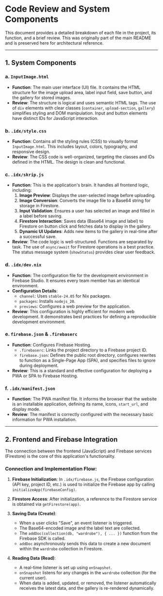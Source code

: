 # Code Review and System Components

This document provides a detailed breakdown of each file in the project, its function, and a brief review. This was originally part of the main README and is preserved here for architectural reference.

---

## 1. System Components

### a. `InputImage.html`
- **Function**: The main user interface (UI) file. It contains the HTML structure for the image upload area, label input field, save button, and the gallery for stored images.
- **Review**: The structure is logical and uses semantic HTML tags. The use of `div` elements with clear classes (`container`, `upload-section`, `gallery`) simplifies styling and DOM manipulation. Input and button elements have distinct IDs for JavaScript interaction.

### b. `.idx/style.css`
- **Function**: Contains all the styling rules (CSS) to visually format `InputImage.html`. This includes layout, colors, typography, and responsive design.
- **Review**: The CSS code is well-organized, targeting the classes and IDs defined in the HTML. The design is clean and functional.

### c. `.idx/skrip.js`
- **Function**: This is the application's brain. It handles all frontend logic, including:
    1.  **Image Preview**: Displays the user-selected image before uploading.
    2.  **Image Conversion**: Converts the image file to a Base64 string for storage in Firestore.
    3.  **Input Validation**: Ensures a user has selected an image and filled in a label before saving.
    4.  **Firestore Interaction**: Saves data (Base64 image and label) to Firestore on button click and fetches data to display in the gallery.
    5.  **Dynamic UI Updates**: Adds new items to the gallery in real-time after a successful save.
- **Review**: The code logic is well-structured. Functions are separated by task. The use of `async/await` for Firestore operations is a best practice. The status message system (`showStatus`) provides clear user feedback.

### d. `.idx/dev.nix`
- **Function**: The configuration file for the development environment in Firebase Studio. It ensures every team member has an identical environment.
- **Configuration Details**:
    - `channel`: Uses `stable-24.05` for Nix packages.
    - `packages`: Installs `nodejs_20`.
    - `previews`: Configures a web preview for the application.
- **Review**: This configuration is highly efficient for modern web development. It demonstrates best practices for defining a reproducible development environment.

### e. `firebase.json` & `.firebaserc`
- **Function**: Configures Firebase Hosting.
    - `.firebaserc`: Links the project directory to a Firebase project ID.
    - `firebase.json`: Defines the public root directory, configures rewrites to function as a Single-Page App (SPA), and specifies files to ignore during deployment.
- **Review**: This is a standard and effective configuration for deploying a PWA or SPA to Firebase Hosting.

### f. `.idx/manifest.json`
- **Function**: The PWA manifest file. It informs the browser that the website is an installable application, defining its name, icons, `start_url`, and display mode.
- **Review**: The manifest is correctly configured with the necessary basic information for PWA installation.

---

## 2. Frontend and Firebase Integration

The connection between the frontend (JavaScript) and Firebase services (Firestore) is the core of this application's functionality.

### Connection and Implementation Flow:

1.  **Firebase Initialization**: In `.idx/firebase.js`, the Firebase configuration (API key, project ID, etc.) is used to initialize the Firebase app by calling `initializeApp(firebaseConfig)`.

2.  **Firestore Access**: After initialization, a reference to the Firestore service is obtained via `getFirestore(app)`.

3.  **Saving Data (Create)**:
    - When a user clicks "Save", an event listener is triggered.
    - The Base64-encoded image and the label text are collected.
    - The `addDoc(collection(db, "wardrobe"), { ... })` function from the Firebase SDK is called.
    - `addDoc` asynchronously sends this data to create a new document within the `wardrobe` collection in Firestore.

4.  **Reading Data (Read)**:
    - A real-time listener is set up using `onSnapshot`.
    - `onSnapshot` listens for any changes in the `wardrobe` collection (for the current user).
    - When data is added, updated, or removed, the listener automatically receives the latest data, and the gallery is re-rendered dynamically.
